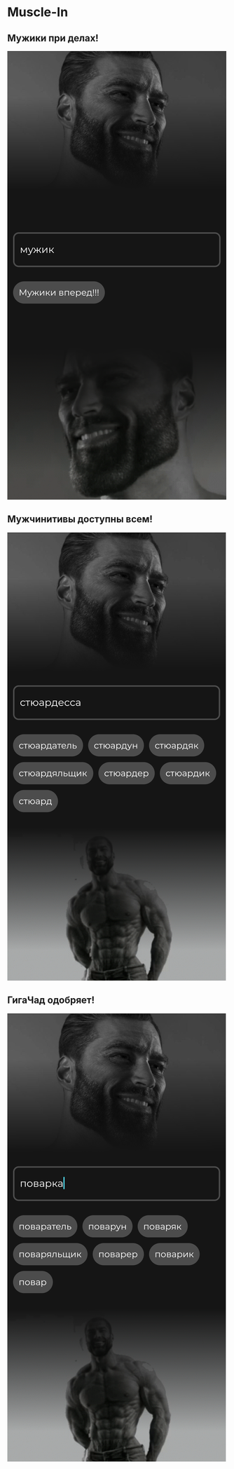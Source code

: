 # Muscle-In

## Мужики при делах!
![](https://github.com/loooltooot/muscle-in/blob/master/assets/Screenshot_20220313-131437.png)
## Мужчинитивы доступны всем!
![](https://github.com/loooltooot/muscle-in/blob/master/assets/Screenshot_20220313-131403.png)
## ГигаЧад одобряет!
![](https://github.com/loooltooot/muscle-in/blob/master/assets/Screenshot_20220313-131418.png)
